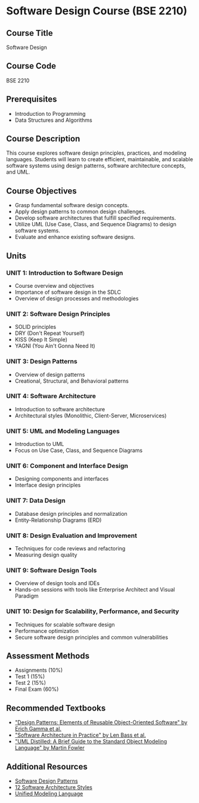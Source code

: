 # Software Design Course (BSE 2210)

## Course Title
Software Design

## Course Code
BSE 2210

## Prerequisites
- Introduction to Programming
- Data Structures and Algorithms

## Course Description
This course explores software design principles, practices, and modeling languages. Students will learn to create efficient, maintainable, and scalable software systems using design patterns, software architecture concepts, and UML.

## Course Objectives
- Grasp fundamental software design concepts.
- Apply design patterns to common design challenges.
- Develop software architectures that fulfill specified requirements.
- Utilize UML (Use Case, Class, and Sequence Diagrams) to design software systems.
- Evaluate and enhance existing software designs.

## Units

### UNIT 1: Introduction to Software Design
- Course overview and objectives
- Importance of software design in the SDLC
- Overview of design processes and methodologies

### UNIT 2: Software Design Principles
- SOLID principles
- DRY (Don't Repeat Yourself)
- KISS (Keep It Simple)
- YAGNI (You Ain't Gonna Need It)

### UNIT 3: Design Patterns
- Overview of design patterns
- Creational, Structural, and Behavioral patterns

### UNIT 4: Software Architecture
- Introduction to software architecture
- Architectural styles (Monolithic, Client-Server, Microservices)

### UNIT 5: UML and Modeling Languages
- Introduction to UML
- Focus on Use Case, Class, and Sequence Diagrams

### UNIT 6: Component and Interface Design
- Designing components and interfaces
- Interface design principles

### UNIT 7: Data Design
- Database design principles and normalization
- Entity-Relationship Diagrams (ERD)

### UNIT 8: Design Evaluation and Improvement
- Techniques for code reviews and refactoring
- Measuring design quality

### UNIT 9: Software Design Tools
- Overview of design tools and IDEs
- Hands-on sessions with tools like Enterprise Architect and Visual Paradigm

### UNIT 10: Design for Scalability, Performance, and Security
- Techniques for scalable software design
- Performance optimization
- Secure software design principles and common vulnerabilities

## Assessment Methods
- Assignments (10%)
- Test 1 (15%)
- Test 2 (15%)
- Final Exam (60%)

## Recommended Textbooks
- ["Design Patterns: Elements of Reusable Object-Oriented Software" by Erich Gamma et al.](resources/design-patterns.pdf)
- ["Software Architecture in Practice" by Len Bass et al.](resources/software-architecture-in-practice.pdf)
- ["UML Distilled: A Brief Guide to the Standard Object Modeling Language" by Martin Fowler](resources/uml-distilled.pdf)

## Additional Resources
- [Software Design Patterns](https://refactoring.guru/design-patterns)
- [12 Software Architecture Styles](https://medium.com/@xsronhou/12-software-architecture-styles-software-engineer-should-know-ee92e3b1f9ac)
- [Unified Modeling Language](https://www.geeksforgeeks.org/unified-modeling-language-uml-introduction/)